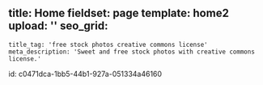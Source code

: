 title: Home
fieldset: page
template: home2
upload: ''
seo_grid:
  -
    title_tag: 'free stock photos creative commons license'
    meta_description: 'Sweet and free stock photos with creative commons license.'
id: c0471dca-1bb5-44b1-927a-051334a46160
